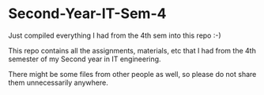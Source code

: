 # Second-Year-IT-Sem-4
Just compiled everything I had from the 4th sem into this repo :-)

This repo contains all the assignments, materials, etc that I had from the 4th semester of my Second year in IT engineering.

There might be some files from other people as well, so please do not share them unnecessarily anywhere.



